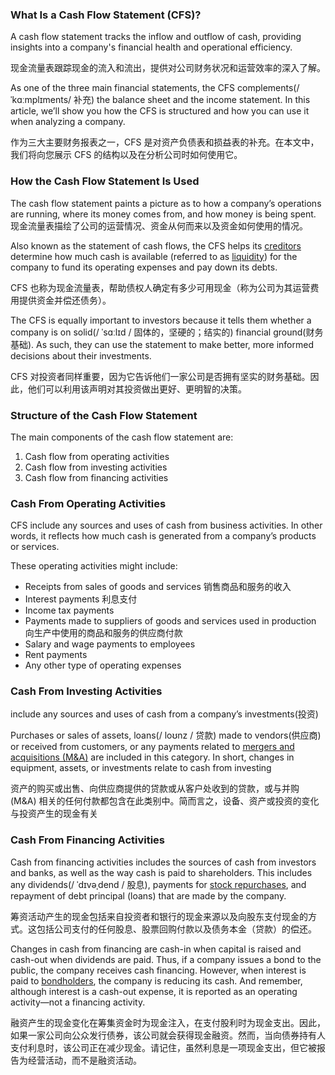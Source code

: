 ### What Is a Cash Flow Statement (CFS)? ###

A cash flow statement tracks the inflow and outflow of cash, providing insights into a company's financial health and operational efficiency.

现金流量表跟踪现金的流入和流出，提供对公司财务状况和运营效率的深入了解。

As one of the three main financial statements, the CFS complements(/ ˈkɑːmplɪments/ 补充) the balance sheet and the income statement. In this article, we’ll show you how the CFS is structured and how you can use it when analyzing a company.

作为三大主要财务报表之一，CFS 是对资产负债表和损益表的补充。在本文中，我们将向您展示 CFS 的结构以及在分析公司时如何使用它。

### How the Cash Flow Statement Is Used ###

The cash flow statement paints a picture as to how a company’s operations are running, where its money comes from, and how money is being spent. 现金流量表描绘了公司的运营情况、资金从何而来以及资金如何使用的情况。

Also known as the statement of cash flows, the CFS helps its [creditors](https://www.investopedia.com/terms/c/creditor.asp) determine how much cash is available (referred to as [liquidity](https://www.investopedia.com/terms/l/liquidity.asp)) for the company to fund its operating expenses and pay down its debts. 

CFS 也称为现金流量表，帮助债权人确定有多少可用现金（称为公司为其运营费用提供资金并偿还债务）。

The CFS is equally important to investors because it tells them whether a company is on solid(/ ˈsɑːlɪd / 固体的，坚硬的；结实的) financial ground(财务基础). As such, they can use the statement to make better, more informed decisions about their investments.

CFS 对投资者同样重要，因为它告诉他们一家公司是否拥有坚实的财务基础。因此，他们可以利用该声明对其投资做出更好、更明智的决策。

### Structure of the Cash Flow Statement ###

The main components of the cash flow statement are:

1. Cash flow from operating activities
2. Cash flow from investing activities
3. Cash flow from financing activities

### Cash From Operating Activities ###

CFS include any sources and uses of cash from business activities. In other words, it reflects how much cash is generated from a company’s products or services.

These operating activities might include:

* Receipts from sales of goods and services 销售商品和服务的收入
* Interest payments 利息支付
* Income tax payments
* Payments made to suppliers of goods and services used in production 向生产中使用的商品和服务的供应商付款
* Salary and wage payments to employees
* Rent payments
* Any other type of operating expenses

### Cash From Investing Activities

include any sources and uses of cash from a company’s investments(投资)

Purchases or sales of assets, loans(/ loʊnz / 贷款) made to vendors(供应商) or received from customers, or any payments related to [mergers and acquisitions (M&A)](https://www.investopedia.com/terms/m/mergersandacquisitions.asp) are included in this category. In short, changes in equipment, assets, or investments relate to cash from investing

资产的购买或出售、向供应商提供的贷款或从客户处收到的贷款，或与并购 (M&A) 相关的任何付款都包含在此类别中。简而言之，设备、资产或投资的变化与投资产生的现金有关

### Cash From Financing Activities

Cash from financing activities includes the sources of cash from investors and banks, as well as the way cash is paid to shareholders. This includes any dividends(/ ˈdɪvəˌdend / 股息), payments for [stock repurchases](https://www.investopedia.com/terms/s/sharerepurchase.asp), and repayment of debt principal (loans) that are made by the company.

筹资活动产生的现金包括来自投资者和银行的现金来源以及向股东支付现金的方式。这包括公司支付的任何股息、股票回购付款以及债务本金（贷款）的偿还。

Changes in cash from financing are cash-in when capital is raised and cash-out when dividends are paid. Thus, if a company issues a bond to the public, the company receives cash financing. However, when interest is paid to [bondholders](https://www.investopedia.com/terms/b/bondholder.asp), the company is reducing its cash. And remember, although interest is a cash-out expense, it is reported as an operating activity—not a financing activity.

融资产生的现金变化在筹集资金时为现金注入，在支付股利时为现金支出。因此，如果一家公司向公众发行债券，该公司就会获得现金融资。然而，当向债券持有人支付利息时，该公司正在减少现金。请记住，虽然利息是一项现金支出，但它被报告为经营活动，而不是融资活动。













